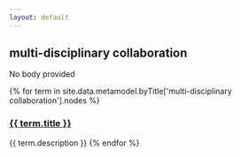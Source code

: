 ```yaml
---
layout: default
---
```

<style>
.initial-content {
  padding-left:5%;
  padding-right:25px;
}
</style>

## multi-disciplinary collaboration

No body provided

{% for term in site.data.metamodel.byTitle['multi-disciplinary collaboration'].nodes %}
### <a href='/_pages/embed?t={{ term.title }}'>{{ term.title }}</a>

{{ term.description }}
{% endfor %}
